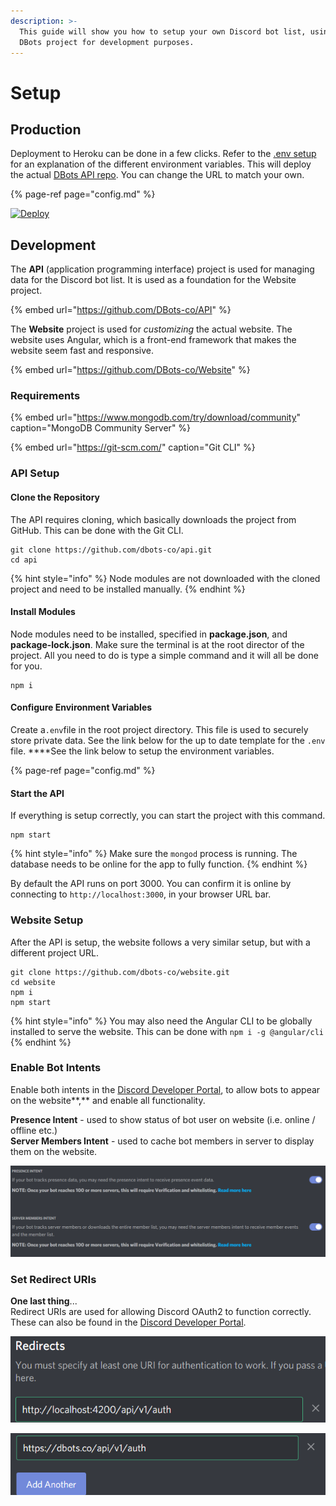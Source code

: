```yaml
---
description: >-
  This guide will show you how to setup your own Discord bot list, using the
  DBots project for development purposes.
---
```


# Setup

## Production

Deployment to Heroku can be done in a few clicks. Refer to the [.env setup](config.md) for an explanation of the different environment variables. This will deploy the actual [DBots API repo](https://github.com/dbots-co/api). You can change the URL to match your own.

{% page-ref page="config.md" %}

[![Deploy](https://www.herokucdn.com/deploy/button.svg)](https://heroku.com/deploy?template=https://github.com/dbots-co/api)

## Development

The **API** \(application programming interface\) project is used for managing data for the Discord bot list. It is used as a foundation for the Website project.

{% embed url="https://github.com/DBots-co/API" %}

The **Website** project is used for _customizing_ the actual website. The website uses Angular, which is a front-end framework that makes the website seem fast and responsive.

{% embed url="https://github.com/DBots-co/Website" %}

### Requirements

{% embed url="https://www.mongodb.com/try/download/community" caption="MongoDB Community Server" %}

{% embed url="https://git-scm.com/" caption="Git CLI" %}

### API Setup

#### Clone the Repository

The API requires cloning, which basically downloads the project from GitHub. This can be done with the Git CLI.

```text
git clone https://github.com/dbots-co/api.git
cd api
```

{% hint style="info" %}
Node modules are not downloaded with the cloned project and need to be installed manually.
{% endhint %}

#### Install Modules

Node modules need to be installed, specified in **package.json**, and **package-lock.json**. Make sure the terminal is at the root director of the project. All you need to do is type a simple command and it will all be done for you.

```text
npm i
```

#### Configure Environment Variables

Create a`.env`file in the root project directory. This file is used to securely store private data. See the link below for the up to date template for the `.env` file. ****See the link below to setup the environment variables.

{% page-ref page="config.md" %}

#### Start the API

If everything is setup correctly, you can start the project with this command.

```text
npm start
```

{% hint style="info" %}
Make sure the `mongod` process is running. The database needs to be online for the app to fully function.
{% endhint %}

By default the API runs on port 3000. You can confirm it is online by connecting to `http://localhost:3000`, in your browser URL bar.

### Website Setup

After the API is setup, the website follows a very similar setup, but with a different project URL.

```text
git clone https://github.com/dbots-co/website.git
cd website
npm i
npm start
```

{% hint style="info" %}
You may also need the Angular CLI to be globally installed to serve the website. This can be done with `npm i -g @angular/cli`
{% endhint %}

### Enable Bot Intents

Enable both intents in the [Discord Developer Portal](https://discord.com/developers), to allow bots to appear on the website**,** and enable all functionality.

**Presence Intent** - used to show status of bot user on website \(i.e. online / offline etc.\)  
**Server Members Intent** - used to cache bot members in server to display them on the website.

![](../../../.gitbook/assets/image%20%2841%29.png)

### Set Redirect URIs

**One last thing**...  
Redirect URIs are used for allowing Discord OAuth2 to function correctly. These can also be found in the [Discord Developer Portal](https://discord.com/developers).

![Redirect URIs for Local Development](../../../.gitbook/assets/image%20%283%29.png)

![Redirect URIs that dbots.co Uses](../../../.gitbook/assets/image%20%2838%29.png)

